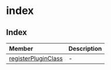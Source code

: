 # index

## Index

| Member | Description |
| :------ | :------ |
| [registerPluginClass](functions/registerPluginClass.md) | - |
